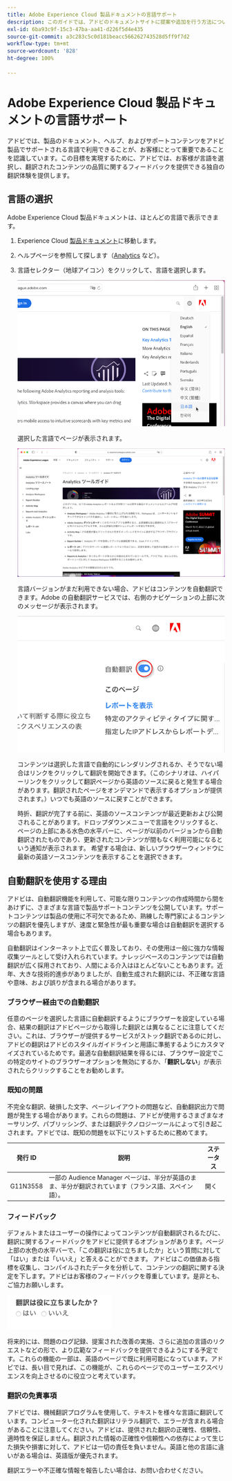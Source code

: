 ```yaml
---
title: Adobe Experience Cloud 製品ドキュメントの言語サポート
description: このガイドでは、アドビのドキュメントサイトに提案や追加を行う方法について説明します。
exl-id: 6ba93c9f-15c3-47ba-aa41-d226f5d4e435
source-git-commit: a3c283c5c0d181beacc566262743528d5ff9f7d2
workflow-type: tm+mt
source-wordcount: '828'
ht-degree: 100%

---
```


# Adobe Experience Cloud 製品ドキュメントの言語サポート

アドビでは、製品のドキュメント、ヘルプ、およびサポートコンテンツをアドビ製品でサポートされる言語で利用できることが、お客様にとって重要であることを認識しています。この目標を実現するために、アドビでは、お客様が言語を選択し、翻訳されたコンテンツの品質に関するフィードバックを提供できる独自の翻訳体験を提供します。

## 言語の選択

Adobe Experience Cloud 製品ドキュメントは、ほとんどの言語で表示できます。

1. Experience Cloud [製品ドキュメント](https://helpx.adobe.com/jp/support/experience-cloud.html)に移動します。

1. ヘルプページを参照して探します（[Analytics](https://docs.adobe.com/content/help/ja-JP/analytics/landing/home.html) など）。

1. 言語セレクター（地球アイコン）をクリックして、言語を選択します。

   ![言語セレクター](assets/language-dropdown.png)

   選択した言語でページが表示されます。

   ![翻訳されたページ](assets/french.png)

   言語バージョンがまだ利用できない場合、アドビはコンテンツを自動翻訳できます。Adobe の自動翻訳サービスでは、右側のナビゲーションの上部に次のメッセージが表示されます。

   ![翻訳メッセージ](assets/machine-translation-message.png)

   コンテンツは選択した言語で自動的にレンダリングされるか、そうでない場合はリンクをクリックして翻訳を開始できます。（このシナリオは、ハイパーリンクをクリックして翻訳ページから英語のソースに戻ると発生する場合があります。翻訳されたページをオンデマンドで表示するオプションが提供されます。）いつでも英語のソースに戻すことができます。

   時折、翻訳が完了する前に、英語のソースコンテンツが最近更新および公開されることがあります。ドロップダウンメニューで言語をクリックすると、ページの上部にある水色の水平バーに、ページが以前のバージョンから自動翻訳されたものであり、更新されたコンテンツが間もなく利用可能になるという通知が表示されます。 希望する場合は、新しいブラウザーウィンドウに最新の英語ソースコンテンツを表示することを選択できます。

## 自動翻訳を使用する理由

アドビは、自動翻訳機能を利用して、可能な限りコンテンツの作成時間から間をあけずに、さまざまな言語で製品サポートコンテンツを公開しています。サポートコンテンツは製品の使用に不可欠であるため、熟練した専門家によるコンテンツの翻訳を優先しますが、速度と緊急性が最も重要な場合は自動翻訳を選択する場合もあります。

自動翻訳はインターネット上で広く普及しており、その使用は一般に強力な情報収集ツールとして受け入れられています。ナレッジベースのコンテンツでは自動翻訳が広く採用されており、人間による介入はほとんどないこともあります。近年、大きな技術的進歩がありましたが、自動生成された翻訳には、不正確な言語や意味、および誤りが含まれる場合があります。

### ブラウザー経由での自動翻訳

任意のページを選択した言語に自動翻訳するようにブラウザーを設定している場合、結果の翻訳はアドビページから取得した翻訳とは異なることに注意してください。これは、ブラウザーが提供するサービスがストック翻訳であるのに対し、アドビの翻訳はアドビのスタイルガイドラインと用語に準拠するようにカスタマイズされているためです。最適な自動翻訳結果を得るには、ブラウザー設定でこの特定のサイトのブラウザーオプションを無効にするか、「**翻訳しない**」が表示されたらクリックすることをお勧めします。

### 既知の問題

不完全な翻訳、破損した文字、ページレイアウトの問題など、自動翻訳出力で問題が発生する場合があります。これらの問題は、アドビが使用するさまざまなオーサリング、パブリッシング、または翻訳テクノロジーツールによって引き起こされます。アドビでは、既知の問題を以下にリストするために務めてます。

| **発行 ID** | **説明** | **ステータス** |
|--------------|-------------------------------------------------------------------------------------|------------|
| G11N3558 | 一部の Audience Manager ページは、半分が英語のまま、半分が翻訳されています（フランス語、スペイン語）。 | 開く |

### フィードバック

デフォルトまたはユーザーの操作によってコンテンツが自動翻訳されるたびに、翻訳に関するフィードバックをアドビに提供するオプションがあります。ページ上部の水色の水平バーで、「この翻訳は役に立ちましたか」という質問に対して「はい」または「いいえ」と答えることができます。 
アドビはこの価値ある指標を収集し、コンパイルされたデータを分析して、コンテンツの翻訳に関する決定を下します。アドビはお客様のフィードバックを尊重しています。是非とも、ご協力お願いします。

![フィードバック](assets/machine-translation-feedback.png)

将来的には、問題のログ記録、提案された改善の実施、さらに追加の言語のリクエストなどの形で、より広範なフィードバックを提供できるようにする予定です。これらの機能の一部は、英語のページで既に利用可能になっています。アドビでは、長い目で見れば、この機能が、これらのページでのユーザーエクスペリエンスを向上させるのに役立つと考えています。

<!--
![Improve this page](assets/feedback.png)
-->

### 翻訳の免責事項

アドビでは、機械翻訳プログラムを使用して、テキストを様々な言語に翻訳しています。コンピューター化された翻訳はリテラル翻訳で、エラーが含まれる場合があることに注意してください。アドビは、提供された翻訳の正確性、信頼性、適時性を保証しません。翻訳された情報の正確性や信頼性への依存によって生じた損失や損害に対して、アドビは一切の責任を負いません。英語と他の言語に違いがある場合は、英語版が優先されます。

翻訳エラーや不正確な情報を報告したい場合は、お問い合わせください。
